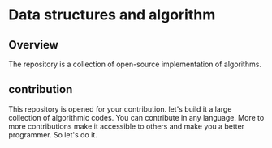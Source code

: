 # Data structures and algorithm

## Overview
The repository is a collection of open-source implementation of algorithms.

## contribution
This repository is opened for your contribution. let's build it a large collection of algorithmic codes. You can contribute in any language. More to more contributions make it accessible to others and make you a better programmer. So let's do it.

